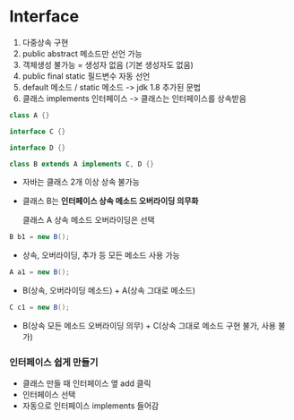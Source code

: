 # Interface

1. 다중상속 구현
2. public abstract 메소드만 선언 가능
3. 객체생성 불가능 = 생성자 없음 (기본 생성자도 없음)
4. public final static 필드변수 자동 선언
5. default 메소드 / static 메소드 -> jdk 1.8 추가된 문법
6. 클래스 implements 인터페이스 -> 클래스는 인터페이스를 상속받음

```java
class A {}

interface C {}

interface D {}

class B extends A implements C, D {}
```

- 자바는 클래스 2개 이상 상속 불가능

- 클래스 B는 **인터페이스 상속 메소드 오버라이딩 의무화**

  클래스 A 상속 메소드 오버라이딩은 선택

```JAVA
B b1 = new B();
```

- 상속, 오버라이딩, 추가 등 모든 메소드 사용 가능

```JAVA
A a1 = new B();
```

- B(상속, 오버라이딩 메소드) + A(상속 그대로 메소드)

```JAVA
C c1 = new B();
```

- B(상속 모든 메소드 오버라이딩 의무) + C(상속 그대로 메소드 구현 불가, 사용 불가)

### 인터페이스 쉽게 만들기

- 클래스 만들 때 인터페이스 옆 add 클릭
- 인터페이스 선택
- 자동으로 인터페이스 implements 들어감

